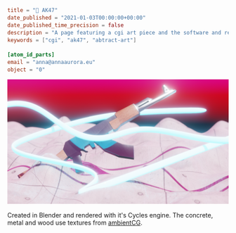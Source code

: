 ```toml
title = "🔫 AK47"
date_published = "2021-01-03T00:00:00+00:00"
date_published_time_precision = false
description = "A page featuring a cgi art piece and the software and ressources used to create it."
keywords = ["cgi", "ak47", "abtract-art"]

[atom_id_parts]
email = "anna@annaaurora.eu"
object = "0"
```
![A 3d computer render: A low polygon AK47 is surrounded by wavy light-blue glowing lines. Beneath all the previous is a concrete tile floor with lots of tiny hills. The camera is pointing at the gun so that you can see the background above the floor. The background is a gradient starting at the top with magenta and then going down to red and down to black.](ak47.webp)

Created in Blender and rendered with it's Cycles engine. The concrete, metal and wood use textures from [ambientCG](https://ambientcg.com/).
